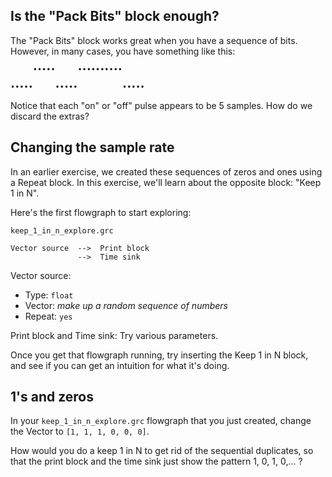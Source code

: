 ## Is the "Pack Bits" block enough?

The "Pack Bits" block works great when you have a sequence of bits. However, in many cases, you have something like this:

```
     •••••     ••••••••••

•••••     •••••          •••••
```

Notice that each "on" or "off" pulse appears to be 5 samples. How do we discard the extras?

## Changing the sample rate

In an earlier exercise, we created these sequences of zeros and ones using a Repeat block. In this exercise, we'll learn about the opposite block: "Keep 1 in N".

Here's the first flowgraph to start exploring:

`keep_1_in_n_explore.grc`

```
Vector source  -->  Print block
               -->  Time sink
```

Vector source:
- Type: `float`
- Vector: _make up a random sequence of numbers_
- Repeat: `yes`

Print block and Time sink: Try various parameters.

Once you get that flowgraph running, try inserting the Keep 1 in N block, and see if you can get an intuition for what it's doing.

## 1's and zeros

In your `keep_1_in_n_explore.grc` flowgraph that you just created, change the Vector to `[1, 1, 1, 0, 0, 0]`.

How would you do a keep 1 in N to get rid of the sequential duplicates, so that the print block and the time sink just show the pattern 1, 0, 1, 0,... ?
